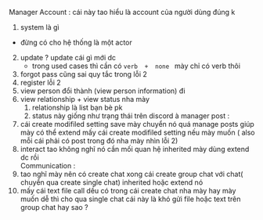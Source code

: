 
Manager Account  : 
cái này tao hiểu là account của người dùng đúng k  
1. system là gì  
- đừng có cho hệ thống là một actor 
2. update ? update cái gì mới dc 
	- trong used cases thì cần có `verb  +  none ` mày chỉ có verb thôi  
3. forgot pass cũng sai quy tắc trong lỗi 2  
4. register lỗi 2  
5. view person đổi thành (view person information) đi 
6. view relationship + view status nha mày  
	1. relationship là list bạn bè pk 
	2. status này giống như trạng thái trên discord à 
manager post : 
1. cái create modifiled  setting save mày chuyển nó quá manage posts giúp mày có thể extend mấy cái create modifiled  setting nếu mày muốn ( also mỗi cái phải có post trong đó nha mày nhìn lỗi 2) 
2. interact tao không nghĩ nó cần mối quan hệ inherited mày dùng extend dc rồi  
Communication : 
1. tao nghĩ mày nên có create chat xong cái  create group chat  với chat(  chuyển qua create single chat) inherited hoặc  extend nó
2. mấy cái text file call dều có trong cái create chat nha mày hay mày muốn dễ thì cho qua single chat cái này là khó gửi file hoặc text trên group chat hay sao ? 
